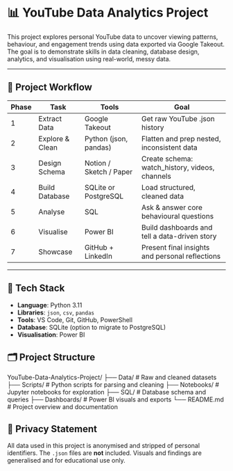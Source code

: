 # 📊 YouTube Data Analytics Project

This project explores personal YouTube data to uncover viewing patterns, behaviour, and engagement trends using data exported via Google Takeout. The goal is to demonstrate skills in data cleaning, database design, analytics, and visualisation using real-world, messy data.

---

## 🚀 Project Workflow

| Phase | Task                 | Tools                      | Goal                                      
|-------|----------------------|----------------------------|---------------------------------------------------
| 1     | Extract Data         | Google Takeout             | Get raw YouTube .json history                     |
| 2     | Explore & Clean      | Python (json, pandas)      | Flatten and prep nested, inconsistent data        |
| 3     | Design Schema        | Notion / Sketch / Paper    | Create schema: watch_history, videos, channels    |
| 4     | Build Database       | SQLite or PostgreSQL       | Load structured, cleaned data                     |
| 5     | Analyse              | SQL                        | Ask & answer core behavioural questions           |
| 6     | Visualise            | Power BI                   | Build dashboards and tell a data-driven story     |
| 7     | Showcase             | GitHub + LinkedIn          | Present final insights and personal reflections   |

---

## 🧰 Tech Stack

- **Language**: Python 3.11  
- **Libraries**: `json`, `csv`, `pandas`  
- **Tools**: VS Code, Git, GitHub, PowerShell  
- **Database**: SQLite (option to migrate to PostgreSQL)  
- **Visualisation**: Power BI  

## 🗂️ Project Structure

YouTube-Data-Analytics-Project/
├── Data/          # Raw and cleaned datasets
├── Scripts/       # Python scripts for parsing and cleaning
├── Notebooks/     # Jupyter notebooks for exploration
├── SQL/           # Database schema and queries
├── Dashboards/    # Power BI visuals and exports
└── README.md      # Project overview and documentation

## 🔐 Privacy Statement

All data used in this project is anonymised and stripped of personal identifiers. The `.json` files are **not** included. Visuals and findings are generalised and for educational use only.
